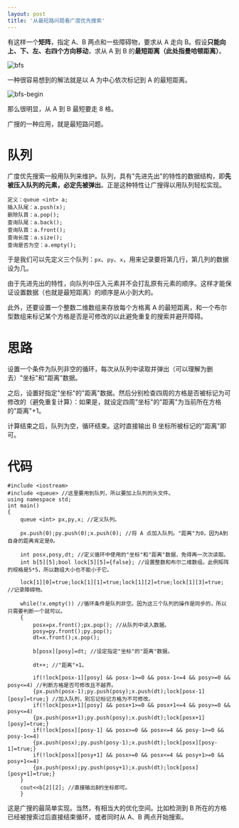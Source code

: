 ```yaml
---
layout: post
title: '从最短路问题看广度优先搜索'
---
```

有这样一个**矩阵**，指定 A、B 两点和一些障碍物，要求从 A 走向 B。假设**只能向上、下、左、右四个方向移动**，求从 A 到 B 的**最短距离（此处指曼哈顿距离）**。

![bfs]({{site.url}}/res/bfs-from-distance/bfs.png)

一种很容易想到的解法就是以 A 为中心依次标记到 A 的最短距离。

![bfs-begin]({{site.url}}/res/bfs-from-distance/bfs-begin.png)

那么很明显，从 A 到 B 最短要走 8 格。

广搜的一种应用，就是最短路问题。

# 队列

广度优先搜索一般用队列来维护。队列，具有"先进先出"的特性的数据结构，即**先被压入队列的元素，必定先被弹出**。正是这种特性让广搜得以用队列轻松实现。

```
定义：queue <int> a;
插入队尾：a.push(x);
删除队首：a.pop();
查询队尾：a.back();
查询队首：a.front();
查询长度：a.size();
查询是否为空：a.empty();
```

于是我们可以先定义三个队列：`px`、`py`、`x`，用来记录要将第几行，第几列的数据设为几。

由于先进先出的特性，向队列中压入元素并不会打乱原有元素的顺序。这样才能保证设置数据（也就是最短距离）的顺序是从小到大的。

此外，还要设置一个整数二维数组来存放每个方格离 A 的最短距离，和一个布尔型数组来标记某个方格是否是可修改的以此避免重复的搜索并避开障碍。

# 思路

设置一个条件为队列非空的循环，每次从队列中读取并弹出（可以理解为删去）"坐标"和"距离"数据。

之后，设置好指定"坐标"的"距离"数据。然后分别检查四周的方格是否被标记为可修改的（避免重复计算）：如果是，就设定四周"坐标"的"距离"为当前所在方格的"距离"+1。

计算结束之后，队列为空，循环结束。这时直接输出 B 坐标所被标记的"距离"即可。

# 代码

```
#include <iostream>
#include <queue> //这里要用到队列，所以要加上队列的头文件。
using namespace std;
int main()
{
    queue <int> px,py,x; //定义队列。
    
    px.push(0);py.push(0);x.push(0); //将 A 点加入队列。"距离"为0，因为A到自身的距离肯定是0。
    
    int posx,posy,dt; //定义循环中使用的"坐标"和"距离"数据，免得再一次次读取。
    int b[5][5];bool lock[5][5]={false}; //设置整数和布尔二维数组。此例矩阵的规格是5*5，所以数组大小也不能小于它。
    
    lock[1][0]=true;lock[1][1]=true;lock[1][2]=true;lock[1][3]=true; //记录障碍物。
    
    while(!x.empty()) //循环条件是队列非空。因为这三个队列的操作是同步的，所以只需要判断一个就可以。
    {
        posx=px.front();px.pop(); //从队列中读入数据。
        posy=py.front();py.pop();
        dt=x.front();x.pop();
        
        b[posx][posy]=dt; //设定指定"坐标"的"距离"数据。
        
        dt++; //"距离"+1。
        
        if(!lock[posx-1][posy] && posx-1>=0 && posx-1<=4 && posy>=0 && posy<=4) //判断方格是否可修改且不越界。
        {px.push(posx-1);py.push(posy);x.push(dt);lock[posx-1][posy]=true;} //加入队列，别忘记标记方格为不可修改。
        if(!lock[posx+1][posy] && posx+1>=0 && posx+1<=4 && posy>=0 && posy<=4)
        {px.push(posx+1);py.push(posy);x.push(dt);lock[posx+1][posy]=true;}
        if(!lock[posx][posy-1] && posx>=0 && posx<=4 && posy-1>=0 && posy-1<=4)
        {px.push(posx);py.push(posy-1);x.push(dt);lock[posx][posy-1]=true;}
        if(!lock[posx][posy+1] && posx>=0 && posx<=4 && posy+1>=0 && posy+1<=4)
        {px.push(posx);py.push(posy+1);x.push(dt);lock[posx][posy+1]=true;}
    }
    cout<<b[2][2]; //直接输出B的坐标即可。
    }
```

这是广搜的最简单实现。当然，有相当大的优化空间。比如检测到 B 所在的方格已经被搜索过后直接结束循环，或者同时从 A、B 两点开始搜索。
